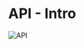 # API - Intro
![API](https://user-images.githubusercontent.com/85625481/196259663-86543d48-9a70-4f68-91d0-366341d85150.jpg)
